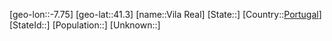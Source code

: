 ﻿---
location: [41.3,-7.75]
type: City
tags:
- geo/City


SpocWebEntityId: 35289
isDeleted: false
confidential: public

---
[geo-lon::-7.75]
[geo-lat::41.3]
[name::Vila Real]
[State::]
[Country::[Portugal](geo/Continent/Europe/Portugal.md)]
[StateId::]
[Population::]
[Unknown::]

